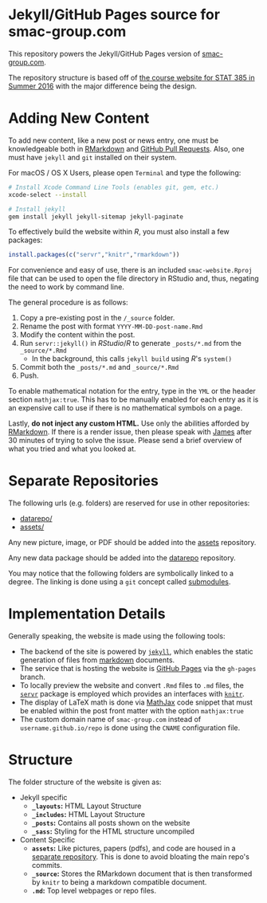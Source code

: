 # Jekyll/GitHub Pages source for smac-group.com

This repository powers the Jekyll/GitHub Pages version of [smac-group.com](http://smac-group.com).

The repository structure is based off of 
[the course website for STAT 385 in Summer 2016](https://github.com/coatless/stat385) 
with the major difference being the design.

# Adding New Content

To add new content, like a new post or news entry, one must be knowledgeable both in [RMarkdown](http://rmarkdown.rstudio.com) and [GitHub Pull Requests](https://help.github.com/articles/using-pull-requests/). Also, one must have `jekyll` and `git` installed on their system.

For macOS / OS X Users, please open `Terminal` and type the following:

```bash
# Install Xcode Command Line Tools (enables git, gem, etc.)
xcode-select --install

# Install jekyll
gem install jekyll jekyll-sitemap jekyll-paginate
```

To effectively build the website within *R*, you must also install a few packages:

```r
install.packages(c("servr","knitr","rmarkdown"))
```

For convenience and easy of use, there is an included `smac-website.Rproj` file that can be used to open the file directory in RStudio and, thus, negating the need to work by command line. 

The general procedure is as follows:

1. Copy a pre-existing post in the `/_source` folder.
2. Rename the post with format `YYYY-MM-DD-post-name.Rmd`
3. Modify the content within the post.
4. Run `servr::jekyll()` in *RStudio*/*R* to generate `_posts/*.md` from the `_source/*.Rmd`
   - In the background, this calls `jekyll build` using *R*'s `system()`
5. Commit both the `_posts/*.md` and `_source/*.Rmd`
6. Push.

To enable mathematical notation for the entry, type in the `YML` or the header section `mathjax:true`. This has to be manually enabled for each entry as it is an expensive call to use if there is no mathematical symbols on a page. 

Lastly, **do not inject any custom HTML.** Use only the abilities afforded by [RMarkdown](http://rmarkdown.rstudio.com). If there is a render issue, then please speak with [James](https://github.com/coatless/) after 30 minutes of trying to solve the issue. Please send a brief overview of what you tried and what you looked at.

# Separate Repositories

The following urls (e.g. folders) are reserved for use in other repositories:

* [datarepo/](http://github.com/SMAC-Group/datarepo)
* [assets/](http://github.com/SMAC-Group/assets)

Any new picture, image, or PDF should be added into the [assets](http://github.com/SMAC-Group/assets) repository.

Any new data package should be added into the [datarepo](http://github.com/SMAC-Group/datarepo) repository.

You may notice that the following folders are symbolically linked to a degree. The linking is done using a `git` concept called [submodules](https://github.com/blog/2104-working-with-submodules).

# Implementation Details

Generally speaking, the website is made using the following tools:

- The backend of the site is powered by [`jekyll`](https://jekyllrb.com/), which enables the static generation of files from [markdown](https://daringfireball.net/projects/markdown/) documents.
- The service that is hosting the website is [GitHub Pages](https://pages.github.com/) via the `gh-pages` branch. 
- To locally preview the website and convert `.Rmd` files to `.md` files, the [`servr`](https://cran.r-project.org/web/packages/servr/index.html) package is employed which provides an interfaces with [`knitr`](https://cran.r-project.org/web/packages/knitr/index.html).
- The display of LaTeX math is done via [MathJax](https://www.mathjax.org/) code snippet that must be enabled within the post front matter with the option `mathjax:true`
- The custom domain name of `smac-group.com` instead of `username.github.io/repo` is done using the `CNAME` configuration file.

# Structure

The folder structure of the website is given as:

- Jekyll specific
    - **`_layouts`:** HTML Layout Structure
    - **`_includes`:** HTML Layout Structure
    - **`_posts`:** Contains all posts shown on the website
    - **`_sass`:** Styling for the HTML structure uncompiled
- Content Specific
    - **`assets`:** Like pictures, papers (pdfs), and code are housed in a [separate repository](http://github.com/SMAC-Group/assets). This is done to avoid bloating the main repo's commits.
    - **`_source`:** Stores the RMarkdown document that is then transformed by `knitr` to being a markdown compatible document. 
    - **`.md`:** Top level webpages or repo files.